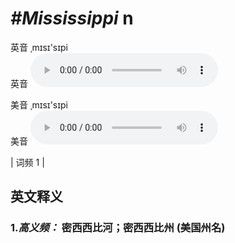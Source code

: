 # ***\#Mississippi*** n
英音 ˌmɪsɪ'sɪpi  
英音
<audio src="./media/Mississippi-B.aac" controls="controls"></audio>

美音 ˌmɪsɪ'sɪpi  
美音
<audio src="./media/Mississippi.aac" controls="controls"></audio>



| 词频 1 |  

英文释义
---
### 1.*高义频：* **密西西比河；密西西比州 (美国州名)**  


